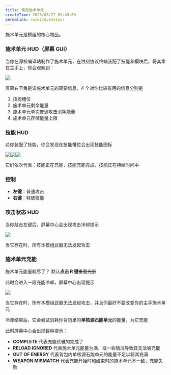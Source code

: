 ```yaml
---
title: 使用施术单元
createTime: 2025/08/27 01:49:03
permalink: /wiki/eve3v2yo/
---
```


施术单元是模组的核心物品。

### 施术单元 HUD（屏幕 GUI）

当你在源核编译站制作了施术单元，在蚀刻协议终端装配了技能和模块后，将其拿在主手上，你会观察到：

![](/assets/wiki_weapon_1.png)

屏幕右下角是该施术单元的简要信息，4 个对你比较有用的信息分别是

1. 技能槽位
2. 施术单元剩余能量
3. 施术单元单次普通攻击消耗能量
4. 施术单元存储能量上限

### 技能 HUD

若你装配了技能，你会发现在技能槽位会出现技能图标

![](/assets/wiki_skill_1.png)![](/assets/wiki_skill_2.png)![](/assets/wiki_skill_3.png)

它们依次代表：技能正在充能，技能充能完成，技能正在持续时间中

### 控制

- **左键**：普通攻击
- **右键**：释放技能

### 攻击状态 HUD

当你敲击左键后，屏幕中心会出现攻击冷却提示

![](/assets/wiki_as_1.png?url)

当它存在时，所有本模组武器无法发起攻击

### 施术单元充能

施术单元能量耗尽了？ 默认**点击 R 键**~~重载光影~~

此时会进入一段充能冷却，屏幕中心出现提示

![](/assets/wiki_as_2.png)

当它存在时，所有本模组武器无法发起攻击，并且你最好不要改变你的主手施术单元

冷却结束后，它会尝试消耗你背包里的**单核源石能单元**的能量，为它充能

此时屏幕中心会出现数种提示：

- **COMPLETE** 代表充能优雅的完成了
- **RELOAD IGNORED** 代表施术单元能量为满，或一些情况导致其无法被充能
- **OUT OF ENERGY** 代表背包内单核源石能单元的能量不足以将其充满
- **WEAPON MISMATCH** 代表充能开始时和结束时的施术单元不一致，充能失败
